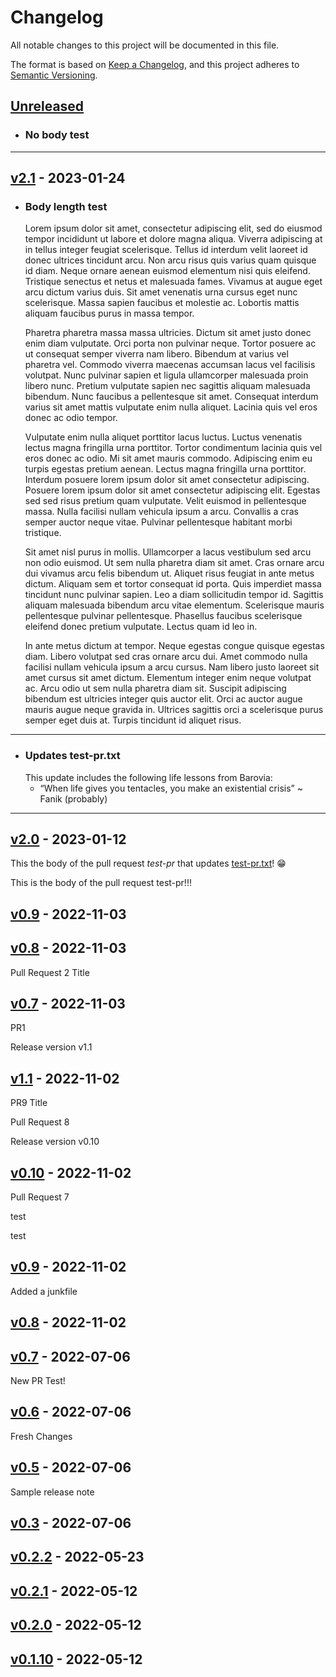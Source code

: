 # Changelog

All notable changes to this project will be documented in this file.

The format is based on [Keep a Changelog](https://keepachangelog.com/en/1.0.0/),
and this project adheres to [Semantic Versioning](https://semver.org/spec/v2.0.0.html).

## [Unreleased]

- ### No body test
  
---

## [v2.1] - 2023-01-24

-   ### Body length test

    Lorem ipsum dolor sit amet, consectetur adipiscing elit, sed do eiusmod tempor incididunt ut labore et dolore magna aliqua. Viverra adipiscing at in tellus integer feugiat scelerisque. Tellus id interdum velit laoreet id donec ultrices tincidunt arcu. Non arcu risus quis varius quam quisque id diam. Neque ornare aenean euismod elementum nisi quis eleifend. Tristique senectus et netus et malesuada fames. Vivamus at augue eget arcu dictum varius duis. Sit amet venenatis urna cursus eget nunc scelerisque. Massa sapien faucibus et molestie ac. Lobortis mattis aliquam faucibus purus in massa tempor.

    Pharetra pharetra massa massa ultricies. Dictum sit amet justo donec enim diam vulputate. Orci porta non pulvinar neque. Tortor posuere ac ut consequat semper viverra nam libero. Bibendum at varius vel pharetra vel. Commodo viverra maecenas accumsan lacus vel facilisis volutpat. Nunc pulvinar sapien et ligula ullamcorper malesuada proin libero nunc. Pretium vulputate sapien nec sagittis aliquam malesuada bibendum. Nunc faucibus a pellentesque sit amet. Consequat interdum varius sit amet mattis vulputate enim nulla aliquet. Lacinia quis vel eros donec ac odio tempor.

    Vulputate enim nulla aliquet porttitor lacus luctus. Luctus venenatis lectus magna fringilla urna porttitor. Tortor condimentum lacinia quis vel eros donec ac odio. Mi sit amet mauris commodo. Adipiscing enim eu turpis egestas pretium aenean. Lectus magna fringilla urna porttitor. Interdum posuere lorem ipsum dolor sit amet consectetur adipiscing. Posuere lorem ipsum dolor sit amet consectetur adipiscing elit. Egestas sed sed risus pretium quam vulputate. Velit euismod in pellentesque massa. Nulla facilisi nullam vehicula ipsum a arcu. Convallis a cras semper auctor neque vitae. Pulvinar pellentesque habitant morbi tristique.

    Sit amet nisl purus in mollis. Ullamcorper a lacus vestibulum sed arcu non odio euismod. Ut sem nulla pharetra diam sit amet. Cras ornare arcu dui vivamus arcu felis bibendum ut. Aliquet risus feugiat in ante metus dictum. Aliquam sem et tortor consequat id porta. Quis imperdiet massa tincidunt nunc pulvinar sapien. Leo a diam sollicitudin tempor id. Sagittis aliquam malesuada bibendum arcu vitae elementum. Scelerisque mauris pellentesque pulvinar pellentesque. Phasellus faucibus scelerisque eleifend donec pretium vulputate. Lectus quam id leo in.

    In ante metus dictum at tempor. Neque egestas congue quisque egestas diam. Libero volutpat sed cras ornare arcu dui. Amet commodo nulla facilisi nullam vehicula ipsum a arcu cursus. Nam libero justo laoreet sit amet cursus sit amet dictum. Elementum integer enim neque volutpat ac. Arcu odio ut sem nulla pharetra diam sit. Suscipit adipiscing bibendum est ultricies integer quis auctor elit. Orci ac auctor augue mauris augue neque gravida in. Ultrices sagittis orci a scelerisque purus semper eget duis at. Turpis tincidunt id aliquet risus.

* * *

-   ### Updates test-pr.txt
    This update includes the following life lessons from Barovia:
    -   “When life gives you tentacles, you make an existential crisis” ~ Fanik (probably)

* * *

## [v2.0] - 2023-01-12

This the body of the pull request _test-pr_ that updates [test-pr.txt](https://github.com/tirazel/release-example/blob/main/test-pr.txt)! 😁

This is the body of the pull request test-pr!!!

## [v0.9] - 2022-11-03

## [v0.8] - 2022-11-03

Pull Request 2 Title

## [v0.7] - 2022-11-03

PR1

Release version v1.1

## [v1.1] - 2022-11-02

PR9 Title

Pull Request 8

Release version v0.10

## [v0.10] - 2022-11-02

Pull Request 7

test

test

## [v0.9] - 2022-11-02

Added a junkfile

## [v0.8] - 2022-11-02

## [v0.7] - 2022-07-06

New PR Test!

## [v0.6] - 2022-07-06

Fresh Changes

## [v0.5] - 2022-07-06

Sample release note

## [v0.3] - 2022-07-06

## [v0.2.2] - 2022-05-23

## [v0.2.1] - 2022-05-12

## [v0.2.0] - 2022-05-12

## [v0.1.10] - 2022-05-12

[Unreleased]: https://github.com/tirazel/release-example/compare/v2.1...HEAD

[v2.1]: https://github.com/tirazel/release-example/compare/v2.0...v2.1

[v2.0]: https://github.com/tirazel/release-example/compare/v0.9...v2.0

[v0.9]: https://github.com/tirazel/release-example/compare/v0.8...v0.9

[v0.8]: https://github.com/tirazel/release-example/compare/v0.7...v0.8

[v0.7]: https://github.com/tirazel/release-example/compare/v1.1...v0.7

[v1.1]: https://github.com/tirazel/documentation-test/compare/v0.10...v1.1

[v0.10]: https://github.com/tirazel/documentation-test/compare/v0.9...v0.10

[v0.9]: https://github.com/tirazel/documentation-test/compare/v0.8...v0.9

[v0.8]: https://github.com/tirazel/documentation-test/compare/v0.7...v0.8

[v0.7]: https://github.com/tirazel/documentation-test/compare/v0.6...v0.7

[v0.6]: https://github.com/tirazel/documentation-test/compare/v0.5...v0.6

[v0.5]: https://github.com/tirazel/documentation-test/compare/v0.3...v0.5

[v0.3]: https://github.com/tirazel/documentation-test/compare/v0.2.2...v0.3

[v0.2.2]: https://github.com/tirazel/documentation-test/compare/v0.2.1...v0.2.2

[v0.2.1]: https://github.com/tirazel/documentation-test/compare/v0.2.0...v0.2.1

[v0.2.0]: https://github.com/tirazel/documentation-test/compare/v0.1.10...v0.2.0

[v0.1.10]: https://github.com/tirazel/documentation-test/compare/5e478a1858fe983880bc1e4d73a7c6781e59817d...v0.1.10
